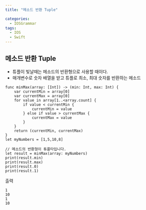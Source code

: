 ```yaml
---
title: "메소드 반환 Tuple"

categories:
  - IOSGrammar
tags:
  - IOS
  - Swift
---
```


## 메소드 반환 Tuple  
- 튜플이 빛날때는 메소드의 반환형으로 사용할 때이다.  
- 매개변수로 숫자 배열을 받고 튜플로 최소, 최대 숫자를 반환하는 메소드  

~~~
func minMax(array: [Int]) -> (min: Int, max: Int) {
    var currentMin = array[0]
    var currentMax = array[0]
    for value in array[1..<array.count] {
        if value < currentMin {
            currentMin = value
        } else if value > currentMax {
            currentMax = value
        }
    }
    return (currentMin, currentMax)
}
let myNumbers = [1,5,10,8]

// 메소드의 반환형이 튜플타입니다.
let result = minMax(array: myNumbers)
print(result.min)
print(result.max)
print(result.0)
print(result.1)
~~~  

출력  
~~~
1
10
1
10
~~~  